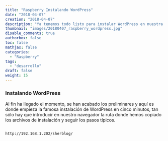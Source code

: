 ```yaml
---
title: "Raspberry Instalando WordPress"
date: "2018-04-07"
creation: "2018-04-07"
description: "Ya tenemos todo listo para instalar WordPress en nuestra Raspberry Pi."
thumbnail: "images/20180407_raspberry_wordpress.jpg"
disable_comments: true
authorbox: false
toc: false
mathjax: false
categories:
  - "Raspberry"
tags:
  - "desarrollo"
draft: false
weight: 15
---
```

### Instalando WordPress
Al fin ha llegado el momento, se han acabado los preliminares y aquí es donde empieza la famosa instalación de WordPress en cinco minutos, tan sólo hay que introducir en nuestro navegador la ruta donde hemos copiado los archivos de instalación y seguir los pasos típicos.

<code>
http://192.168.1.202/sherblog/
</code>
